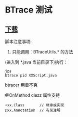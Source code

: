 # BTrace 测试
## [下载](https://github.com/btraceio/btrace)

脚本注意事项: 
1. 只能调用：BTraceUtils.* 的方法

(进入到 *.java 当前目录下)执行：
```
jps
btrace pid XXScript.java
```

btracer 用着不爽 

@OnMethod clazz 属性支持
```
+xx.Class		// 继承或实现
@xx.Annotation	// 有某注解
```